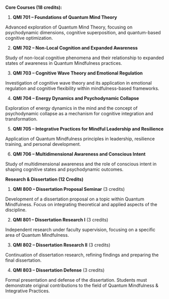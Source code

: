 **Core Courses (18 credits):**

1.	**QMI 701 – Foundations of Quantum Mind Theory**

Advanced exploration of Quantum Mind Theory, focusing on psychodynamic dimensions, cognitive superposition, and quantum-based cognitive optimization.

2.	**QMI 702 – Non-Local Cognition and Expanded Awareness**

Study of non-local cognitive phenomena and their relationship to expanded states of awareness in Quantum Mindfulness practices.

3.	**QMI 703 – Cognitive Wave Theory and Emotional Regulation**

Investigation of cognitive wave theory and its application in emotional regulation and cognitive flexibility within mindfulness-based frameworks.

4.	**QMI 704 – Energy Dynamics and Psychodynamic Collapse**

Exploration of energy dynamics in the mind and the concept of psychodynamic collapse as a mechanism for cognitive integration and transformation.

5.	**QMI 705 – Integrative Practices for Mindful Leadership and Resilience**

Application of Quantum Mindfulness principles in leadership, resilience training, and personal development.

6.	**QMI 706 – Multidimensional Awareness and Conscious Intent**

Study of multidimensional awareness and the role of conscious intent in shaping cognitive states and psychodynamic outcomes.

**Research & Dissertation (12 Credits)**

1.	**QMI 800 – Dissertation Proposal Seminar** (3 credits)

Development of a dissertation proposal on a topic within Quantum Mindfulness. Focus on integrating theoretical and applied aspects of the discipline.

2.	**QMI 801 – Dissertation Research I** (3 credits)

Independent research under faculty supervision, focusing on a specific area of Quantum Mindfulness.

3.	**QMI 802 – Dissertation Research II** (3 credits)

Continuation of dissertation research, refining findings and preparing the final dissertation.

4.	**QMI 803 – Dissertation Defense** (3 credits)

Formal presentation and defense of the dissertation. Students must demonstrate original contributions to the field of Quantum Mindfulness & Integrative Practices.